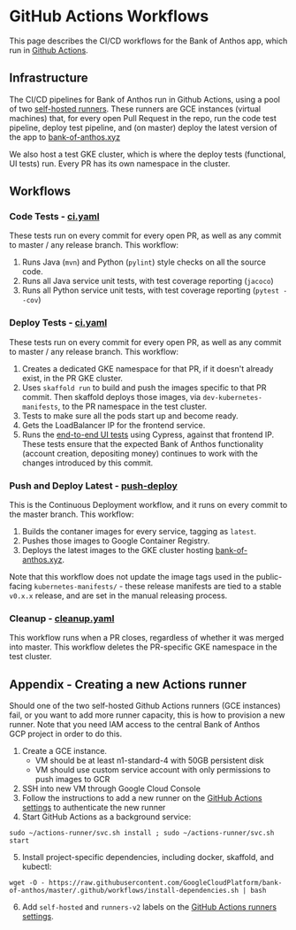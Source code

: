 # GitHub Actions Workflows

This page describes the CI/CD workflows for the Bank of Anthos app, which run in [Github Actions](https://github.com/GoogleCloudPlatform/bank-of-anthos/actions).

## Infrastructure

The CI/CD pipelines for Bank of Anthos run in Github Actions, using a pool of two [self-hosted runners]((https://help.github.com/en/actions/automating-your-workflow-with-github-actions/about-self-hosted-runners)). These runners are GCE instances (virtual machines) that, for every open Pull Request in the repo, run the code test pipeline, deploy test pipeline, and (on master) deploy the latest version of the app to [bank-of-anthos.xyz](https://bank-of-anthos.xyz)

We also host a test GKE cluster, which is where the deploy tests (functional, UI tests) run. Every PR has its own namespace in the cluster.

## Workflows

### Code Tests - [ci.yaml](ci.yaml)

These tests run on every commit for every open PR, as well as any commit to master / any release branch. This workflow:

1. Runs Java (`mvn`) and Python (`pylint`) style checks on all the source code.
2. Runs all Java service unit tests, with test coverage reporting (`jacoco`)
3. Runs all Python service unit tests, with test coverage reporting (`pytest --cov`)


### Deploy Tests - [ci.yaml](ci.yaml)

These tests run on every commit for every open PR, as well as any commit to master / any release branch. This workflow:

1. Creates a dedicated GKE namespace for that PR, if it doesn't already exist, in the PR GKE cluster.
2. Uses `skaffold run` to build and push the images specific to that PR commit. Then skaffold deploys those images, via `dev-kubernetes-manifests`, to the PR namespace in the test cluster.
3. Tests to make sure all the pods start up and become ready.
4. Gets the LoadBalancer IP for the frontend service.
5. Runs the [end-to-end UI tests](ui-tests/) using Cypress, against that frontend IP. These tests ensure that the expected Bank of Anthos functionality (account creation, depositing money) continues to work with the changes introduced by this commit.

### Push and Deploy Latest - [push-deploy](push-deploy.yml)

This is the Continuous Deployment workflow, and it runs on every commit to the master branch. This workflow:

1. Builds the contaner images for every service, tagging as `latest`.
2. Pushes those images to Google Container Registry.
3. Deploys the latest images to the GKE cluster hosting [bank-of-anthos.xyz](https://bank-of-anthos.xyz).

Note that this workflow does not update the image tags used in the public-facing `kubernetes-manifests/` - these release manifests are tied to a stable `v0.x.x` release, and are set in the manual releasing process.

### Cleanup - [cleanup.yaml](cleanup.yaml)

This workflow runs when a PR closes, regardless of whether it was merged into master. This workflow deletes the PR-specific GKE namespace in the test cluster.

## Appendix - Creating a new Actions runner

Should one of the two self-hosted Github Actions runners (GCE instances) fail, or you want to add more runner capacity, this is how to provision a new runner. Note that you need IAM access to the central Bank of Anthos GCP project in order to do this.

1. Create a GCE instance.
    - VM should be at least n1-standard-4 with 50GB persistent disk
    - VM should use custom service account with only permissions to push images to GCR
2. SSH into new VM through Google Cloud Console
3. Follow the instructions to add a new runner on the [GitHub Actions settings](https://github.com/GoogleCloudPlatform/bank-of-anthos/settings/actions) to authenticate the new runner
4. Start GitHub Actions as a background service:
```
sudo ~/actions-runner/svc.sh install ; sudo ~/actions-runner/svc.sh start
```
5. Install project-specific dependencies, including docker, skaffold, and kubectl:
```
wget -O - https://raw.githubusercontent.com/GoogleCloudPlatform/bank-of-anthos/master/.github/workflows/install-dependencies.sh | bash
```
6. Add `self-hosted` and `runners-v2` labels on the [GitHub Actions runners settings](https://github.com/GoogleCloudPlatform/bank-of-anthos/settings/actions/runners).